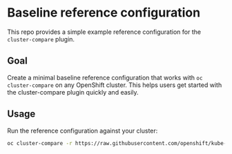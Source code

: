# Baseline reference configuration

This repo provides a simple example reference configuration for the `cluster-compare` plugin.

## Goal

Create a minimal baseline reference configuration that works with `oc cluster-compare` on any OpenShift cluster. This helps users get started with the cluster-compare plugin quickly and easily.

## Usage

Run the reference configuration against your cluster:

```bash
oc cluster-compare -r https://raw.githubusercontent.com/openshift/kube-compare/main/docs/example/metadata.yaml
```
